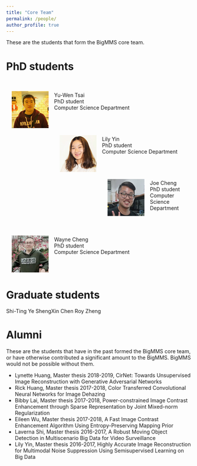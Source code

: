 ```yaml
---
title: "Core Team"
permalink: /people/
author_profile: true
---
```


These are the students that form the BigMMS core team.

PhD students
======
<br>
<img src='/images/ywtsai.png' width="100" style="float: left; margin: 15px">
<br>
Yu-Wen Tsai <br>
PhD student <br>
Computer Science Department
<br>
<br>
<br>
<br>
<img src='/images/jlyin.png' width="100" style="float: left; margin: 15px">
<br>
Lily Yin <br>
PhD student <br>
Computer Science Department
<br>
<br>
<br>
<br>
<img src='/images/hycheng.png' width="100" style="float: left; margin: 15px">
<br>
Joe Cheng <br>
PhD student <br>
Computer Science Department
<br>
<br>
<br>
<br>
<img src='/images/wlcheng.jpg' width="100" style="float: left; margin: 15px">
<br>
Wayne Cheng <br>
PhD student <br>
Computer Science Department
<br>
<br>
<br>
<br>

Graduate students
======
Shi-Ting Ye
ShengXin Chen
Roy Zheng


Alumni
======
These are the students that have in the past formed the BigMMS core team, or have otherwise contributed a significant amount to the BigMMS. BigMMS would not be possible without them.

* Lynette Huang, Master thesis 2018-2019, CirNet: Towards Unsupervised Image Reconstruction with Generative Adversarial Networks
* Rick Huang, Master thesis 2017-2018, Color Transferred Convolutional Neural Networks for Image Dehazing
* Bibby Lai, Master thesis 2017-2018, Power-constrained Image Contrast Enhancement through Sparse Representation by Joint Mixed-norm Regularization
* Eileen Wu, Master thesis 2017-2018, A Fast Image Contrast Enhancement Algorithm Using Entropy-Preserving Mapping Prior
* Laverna Shi, Master thesis 2016-2017, A Robust Moving Object Detection in Multiscenario Big Data for Video Surveillance
* Lily Yin, Master thesis 2016-2017, Highly Accurate Image Reconstruction for Multimodal Noise Suppression Using Semisupervised Learning on Big Data

